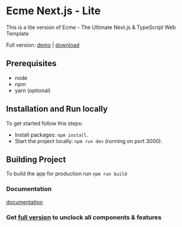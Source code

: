 # Ecme Next.js - Lite

This is a lite version of Ecme - The Ultimate Next.js & TypeScript Web Template

Full version: [demo](https://ecme-next.themenate.net/) | [download](https://themeforest.net/item/ecme-nextjs-tailwind-admin-template-app-router/56475600)

## Prerequisites

- node
- npm
- yarn (optional)


## Installation and Run locally

To get started follow this steps:

- Install packages: `npm install`.
- Start the project locally: `npm run dev` (running on port 3000).

## Building Project

To build the app for production run `npm run build`


### Documentation
[documentation](https://ecme-next.themenate.net/guide/documentation/introduction)

### Get [full version](https://themeforest.net/item/ecme-nextjs-tailwind-admin-template-app-router/56475600) to unclock all components & features

